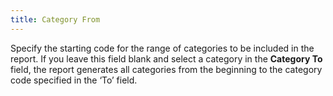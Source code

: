 ```yaml
---
title: Category From
---
```



Specify the starting code for the range of categories to be included  in the report. If you leave this field blank and select a category in  the **Category To** field, the report  generates all categories from the beginning to the category code specified  in the ‘To’ field.
